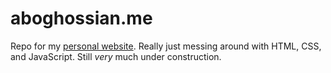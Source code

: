 # aboghossian.me

Repo for my [personal website](https://aboghossian.me/). Really just messing around with HTML, CSS, and JavaScript. Still _very_ much under construction.
